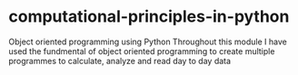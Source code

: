 # computational-principles-in-python
Object oriented programming using Python
Throughout this module I have used the fundmental of object oriented programming to create multiple programmes to calculate, analyze and read day to day data
